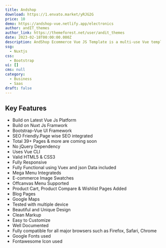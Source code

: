 ```yaml
---
title: Andshop
download: https://1.envato.market/yRJG2G
price: 10
demo: https://andshop-vue.netlify.app/electronics
author: andIT_themes
author_link: https://themeforest.net/user/andit_themes
date: 2023-02-18T00:00:00.000Z
description: AndShop Ecommerce Vue JS Template is a multi-use Vue template.
ssg:
  - Nuxtjs
css:
  - Bootstrap
ui: []
cms: null
category:
  - Business
  - Saas
draft: false
---
```

## Key Features

- Build on Latest Vue Js Platform
- Build on Nuxt Js Framwork
- Bootstrap-Vue UI Framework
- SEO Friendly.Page wise SEO integrated
- Total 39+ Pages & more are coming soon
- No jQuery Dependency
- Uses Vue CLI
- Valid HTML5 & CSS3
- Fully Responsive
- Fully Functional using Vuex and json Data included
- Mega Menu Integrateds
- E-commerce Image Swatches
- Offcanvas Menu Supported
- Product Cart, Product Compare & Wishlist Pages Added
- Blog Pages
- Google Maps
- Tested with multiple device
- Beautiful and Unique Design
- Clean Markup
- Easy to Customize
- Well Documented
- Fully compatible for all major browsers such as Firefox, Safari, Chrome
- Google Fonts used
- Fontawesome Icon used
